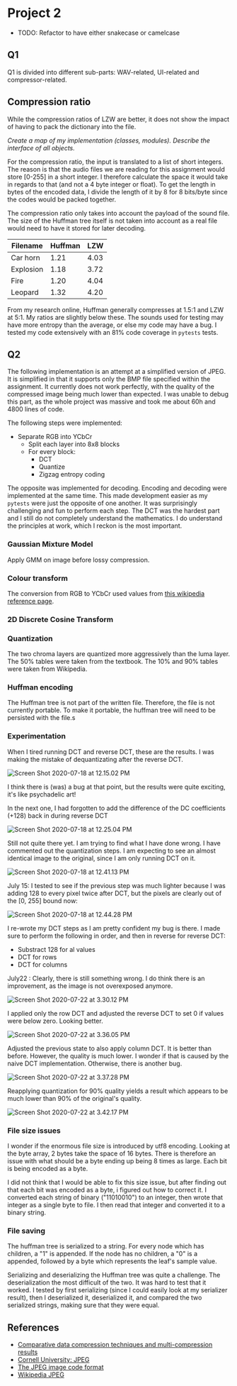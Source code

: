 # Project 2

* TODO: Refactor to have either snakecase or camelcase

## Q1

Q1 is divided into different sub-parts: WAV-related, UI-related and compressor-related.

## Compression ratio

While the compression ratios of LZW are better, it does not show the impact of having to pack the dictionary into the file.

_Create a map of my implementation (classes, modules). Describe the interface of all objects._

For the compression ratio, the input is translated to a list of short integers. The reason is that the audio files we are reading for this assignment would store [0-255] in a short integer. I therefore calculate the space it would take in regards to that (and not a 4 byte integer or float). To get the length in bytes of the encoded data, I divide the length of it by 8 for 8 bits/byte since the codes would be packed together.

The compression ratio only takes into account the payload of the sound file. The size of the Huffman tree itself is not taken into account as a real file would need to have it stored for later decoding.

| Filename  | Huffman | LZW  |
| --------- | ------- | ---- |
| Car horn  | 1.21    | 4.03 |
| Explosion | 1.18    | 3.72 |
| Fire      | 1.20    | 4.04 |
| Leopard   | 1.32    | 4.20 |

From my research online, Huffman generally compresses at 1.5:1 and LZW at 5:1. My ratios are slightly below these. The sounds used for testing may have more entropy than the average, or else my code may have a bug. I tested my code extensively with an 81% code coverage in `pytests` tests.

## Q2

The following implementation is an attempt at a simplified version of JPEG. It is simplified in that it supports only the BMP file specified within the assignment. It currently does not work perfectly, with the quality of the compressed image being much lower than expected. I was unable to debug this part, as the whole project was massive and took me about 60h and 4800 lines of code.



The following steps were implemented:

* Separate RGB into YCbCr
  * Split each layer into 8x8 blocks
  * For every block:
    * DCT
    * Quantize
    * Zigzag entropy coding

The opposite was implemented for decoding. Encoding and decoding were implemented at the same time. This made development easier as my `pytests` were just the opposite of one another. It was surprisingly challenging and fun to perform each step. The DCT was the hardest part and I still do not completely understand the mathematics. I do understand the principles at work, which I reckon is the most important.

### Gaussian Mixture Model

Apply GMM on image before lossy compression.

### Colour transform

The conversion from RGB to YCbCr used values from [this wikipedia reference page](https://en.wikipedia.org/wiki/YCbCr).

### 2D Discrete Cosine Transform

### Quantization

The two chroma layers are quantized more aggressively than the luma layer. The 50% tables were taken from the textbook. The 10% and 90% tables were taken from Wikipedia.

### Huffman encoding

The Huffman tree is not part of the written file. Therefore, the file is not currently portable. To make it portable, the huffman tree will need to be persisted with the file.s

### Experimentation

When I tired running DCT and reverse DCT, these are the results. I was making the mistake of dequantizating after the reverse DCT.

![Screen Shot 2020-07-18 at 12.15.02 PM](REPORT.assets/Screen%20Shot%202020-07-18%20at%2012.15.02%20PM.png)

I think there is (was) a bug at that point, but the results were quite exciting, it's like psychadelic art!

In the next one, I had forgotten to add the difference of the DC coefficients (+128) back in during reverse DCT 

![Screen Shot 2020-07-18 at 12.25.04 PM](REPORT.assets/Screen%20Shot%202020-07-18%20at%2012.25.04%20PM.png)

Still not quite there yet. I am trying to find what I have done wrong. I have commented out the quantization steps. I am expecting to see an almost identical image to the original, since I am only running DCT on it.

![Screen Shot 2020-07-18 at 12.41.13 PM](REPORT.assets/Screen%20Shot%202020-07-18%20at%2012.41.13%20PM.png)

July 15: I tested to see if the previous step was much lighter because I was adding 128 to every pixel twice after DCT, but the pixels are clearly out of the [0, 255] bound now:

![Screen Shot 2020-07-18 at 12.44.28 PM](REPORT.assets/Screen%20Shot%202020-07-18%20at%2012.44.28%20PM.png)

I re-wrote my DCT steps as I am pretty confident my bug is there. I made sure to perform the following in order, and then in reverse for reverse DCT:

* Substract 128 for al values
* DCT for rows
* DCT for columns

July22 : Clearly, there is still something wrong. I do think there is an improvement, as the image is not overexposed anymore. 

![Screen Shot 2020-07-22 at 3.30.12 PM](REPORT.assets/Screen%20Shot%202020-07-22%20at%203.30.12%20PM.png)

I applied only the row DCT and adjusted the reverse DCT to set 0 if values were below zero. Looking better.

![Screen Shot 2020-07-22 at 3.36.05 PM](REPORT.assets/Screen%20Shot%202020-07-22%20at%203.36.05%20PM.png)

Adjusted the previous state to also apply column DCT. It is better than before. However, the quality is much lower. I wonder if that is caused by the naive DCT implementation. Otherwise, there is another bug.

![Screen Shot 2020-07-22 at 3.37.28 PM](REPORT.assets/Screen%20Shot%202020-07-22%20at%203.37.28%20PM.png)

Reapplying quantization for 90% quality yields a result which appears to be much lower than 90% of the original's quality.

![Screen Shot 2020-07-22 at 3.42.17 PM](REPORT.assets/Screen%20Shot%202020-07-22%20at%203.42.17%20PM.png)



### File size issues

I wonder if the enormous file size is introduced by utf8 encoding. Looking at the byte array, 2 bytes take the space of 16 bytes. There is therefore an issue with what should be a byte ending up being 8 times as large. Each bit is being encoded as a byte.

I did not think that I would be able to fix this size issue, but after finding out that each bit was encoded as a byte, i figured out how to correct it. I converted each string of binary ("11010010") to an integer, then wrote that integer as a single byte to file. I then read that integer and converted it to a binary string.

### File saving

The huffman tree is serialized to a string. For every node which has children, a "1" is appended. If the node has no children, a "0" is a appended, followed by a byte which represents the leaf's sample value.

Serializing and deserializing the Huffman tree was quite a challenge. The deserialization the most difficult of the two. It was hard to test that it worked. I tested by first serializing (since I could easily look at my serializer result), then I deserialized it, deserialized it, and compared the two serialized strings, making sure that they were equal.



## References

* [Comparative data compression techniques and multi-compression results](https://iopscience.iop.org/article/10.1088/1757-899X/53/1/012081/pdf)
* [Cornell University: JPEG](http://pi.math.cornell.edu/~web6140/TopTenAlgorithms/JPEG.html)
* [The JPEG image code format](https://www.massey.ac.nz/~mjjohnso/notes/59731/presentations/jpeg.pdf)
* [Wikipedia JPEG](https://en.wikipedia.org/wiki/JPEG#Encoding)
